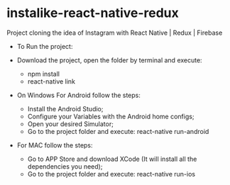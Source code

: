 # instalike-react-native-redux
Project cloning the idea of Instagram with React Native | Redux | Firebase 

- To Run the project:

- Download the project, open the folder by terminal and execute:
  * npm install
  * react-native link
  
- On Windows For Android follow the steps:
  * Install the Android Studio;
  * Configure your Variables with the Android home configs;
  * Open your desired Simulator;
  * Go to the project folder and execute: react-native run-android
  
- For MAC follow the steps:
  * Go to APP Store and download XCode (It will install all the dependencies you need);
  * Go to the project folder and execute: react-native run-ios
